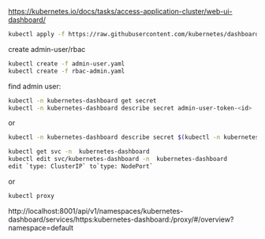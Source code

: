 https://kubernetes.io/docs/tasks/access-application-cluster/web-ui-dashboard/

```sh
kubectl apply -f https://raw.githubusercontent.com/kubernetes/dashboard/v2.3.1/aio/deploy/recommended.yaml
```

create admin-user/rbac

```sh
kubectl create -f admin-user.yaml
kubectl create -f rbac-admin.yaml
```

find admin user:
```sh
kubectl -n kubernetes-dashboard get secret
kubectl -n kubernetes-dashboard describe secret admin-user-token-<id>
```

or
```sh
kubectl -n kubernetes-dashboard describe secret $(kubectl -n kubernetes-dashboard get secret  -o jsonpath='{.items[0].metadata.name}')
```

```sh
kubectl get svc -n  kubernetes-dashboard
kubectl edit svc/kubernetes-dashboard -n  kubernetes-dashboard
edit `type: ClusterIP` to`type: NodePort`
```
or

```sh
kubectl proxy
```
http://localhost:8001/api/v1/namespaces/kubernetes-dashboard/services/https:kubernetes-dashboard:/proxy/#/overview?namespace=default
